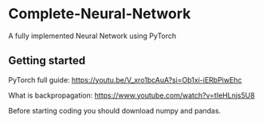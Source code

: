 # Complete-Neural-Network
A fully implemented Neural Network using PyTorch

## Getting started
PyTorch full guide:
https://youtu.be/V_xro1bcAuA?si=Ob1xi-iERbPiwEhc

What is backpropagation:
https://www.youtube.com/watch?v=tIeHLnjs5U8

Before starting coding you should download numpy and pandas.
